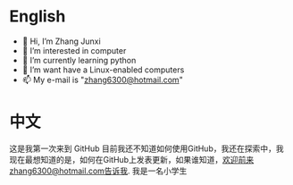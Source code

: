 # English
- 👋 Hi, I’m Zhang Junxi
- 👀 I’m interested in computer
- 🌱 I’m currently learning python
- 💞️ I’m want have a Linux-enabled computers
- 📫 My e-mail is "zhang6300@hotmail.com"
# 中文
这是我第一次来到 GitHub 目前我还不知道如何使用GitHub，我还在探索中，我现在最想知道的是，如何在GitHub上发表更新，如果谁知道，欢迎前来zhang6300@hotmail.com告诉我.
我是一名小学生
<!---
Zhang6300/Zhang6300 is a ✨ special ✨ repository because its `README.md` (this file) appears on your GitHub profile.
You can click the Preview link to take a look at your changes.
--->
